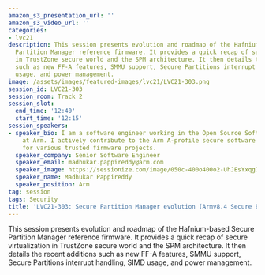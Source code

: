 ```yaml
---
amazon_s3_presentation_url: ''
amazon_s3_video_url: ''
categories:
- lvc21
description: This session presents evolution and roadmap of the Hafnium-based Secure
  Partition Manager reference firmware. It provides a quick recap of secure virtualization
  in TrustZone secure world and the SPM architecture. It then details the recent additions
  such as new FF-A features, SMMU support, Secure Partitions interrupt handling, SIMD
  usage, and power management.
image: /assets/images/featured-images/lvc21/LVC21-303.png
session_id: LVC21-303
session_room: Track 2
session_slot:
  end_time: '12:40'
  start_time: '12:15'
session_speakers:
- speaker_bio: I am a software engineer working in the Open Source Software group
    at Arm. I actively contribute to the Arm A-profile secure software development
    for various trusted firmware projects.
  speaker_company: Senior Software Engineer
  speaker_email: madhukar.pappireddy@arm.com
  speaker_image: https://sessionize.com/image/050c-400o400o2-UhJEsYxqg7i4ZBPAE6jVrv.JPG
  speaker_name: Madhukar Pappireddy
  speaker_position: Arm
tag: session
tags: Security
title: 'LVC21-303: Secure Partition Manager evolution (Armv8.4 Secure EL2)'
---
```


This session presents evolution and roadmap of the Hafnium-based Secure Partition Manager reference firmware. It provides a quick recap of secure virtualization in TrustZone secure world and the SPM architecture. It then details the recent additions such as new FF-A features, SMMU support, Secure Partitions interrupt handling, SIMD usage, and power management.